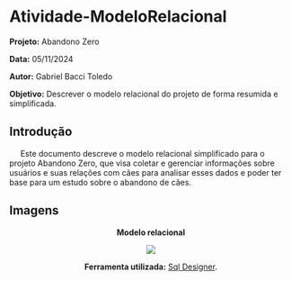 # Atividade-ModeloRelacional

**Projeto:** Abandono Zero

**Data:** 05/11/2024

**Autor:** Gabriel Bacci Toledo

**Objetivo:** Descrever o modelo relacional do projeto de forma resumida e simplificada.

## Introdução

&nbsp;&nbsp;&nbsp;&nbsp; Este documento descreve o modelo relacional simplificado para o projeto Abandono Zero, que visa coletar e gerenciar informações sobre usuários e suas relações com cães para analisar esses dados e poder ter base para um estudo sobre o abandono de cães.

## Imagens

<div align="center">
 <p><b>Modelo relacional</b></p>
<img src="../Assets/modelorelacional.png">
<p><b>Ferramenta utilizada:</b> <a href="https://sql.toad.cz/">Sql Designer</a>.</p>
</div> 
